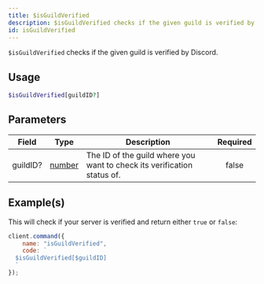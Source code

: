 ```yaml
---
title: $isGuildVerified
description: $isGuildVerified checks if the given guild is verified by Discord.
id: isGuildVerified
---
```


`$isGuildVerified` checks if the given guild is verified by Discord.

## Usage

```php
$isGuildVerified[guildID?]
```

## Parameters

| Field    | Type                                                                                              | Description                                                             | Required |
| -------- | ------------------------------------------------------------------------------------------------- | ----------------------------------------------------------------------- | :------: |
| guildID? | [number](https://developer.mozilla.org/en-US/docs/Web/JavaScript/Reference/Global_Objects/Number) | The ID of the guild where you want to check its verification status of. |  false   |

## Example(s)

This will check if your server is verified and return either `true` or `false`:

```javascript
client.command({
    name: "isGuildVerified",
    code: `
  $isGuildVerified[$guildID]
  `
});
```
